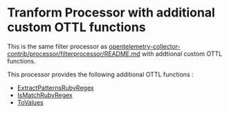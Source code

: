 # Tranform Processor with additional custom OTTL functions

This is the same filter processor as [opentelemetry-collector-contrib/processor/filterprocessor/README.md](https://github.com/open-telemetry/opentelemetry-collector-contrib/blob/main/processor/filterprocessor/README.md) with addtional custom OTTL functions.

This processor provides the following additional OTTL functions : 
- [ExtractPatternsRubyRegex](func_extract_patterns_ruby_regex.go)
- [IsMatchRubyRegex](func_is_match_ruby_regex.go)
- [ToValues](func_to_values.go)